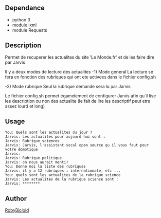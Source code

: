 ## Dependance
- python 3
- module lxml
- module Requests

## Description
Permet de recuperer les actualites du site 'Le Monde.fr' et de les faire dire par Jarvis

Il y a deux modes de lecture des actualites
 -1) Mode general
La lecture se fera en fonction des rubriques qui ont ete activees dans le fichier config.sh

 -2) Mode rubrique
Seul la rubrique demande sera lu par Jarvis


Le fichier config.sh permet égamelement de configurer Jarvis afin qu'il lise les description ou non des actualite
(le fait de lire les descriptif peut etre assez lourd et long)

## Usage
```
You: Quels sont les actualites du jour ?
Jarvis: Les actualites pour aujourd hui sont :
Jarvis: Rubrique sciences
Jarvis: Jarvis, l'assistant vocal open source qu il vous faut pour votre domotique
Jarvis:
Jarvis: Rubrique politique
Jarvis: on nous aurait menti!
You: Donne moi la liste des rubriques
Jarvis: il y a 12 rubriques : internationale, etc ...
You: quels sont les actualites de la rubrique science
Jarvis: Les actualites de la rubrique science sont :
Jarvis: ********
```

## Author
[RobyBioloid](https://github.com/RobyBioloid/jarvis-leMonde)
